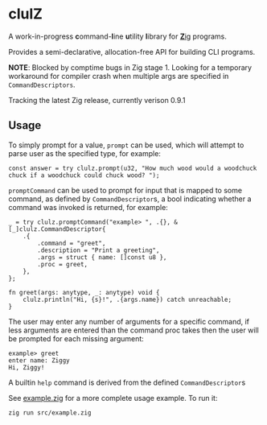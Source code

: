# clulZ
A work-in-progress **c**ommand-**l**ine **u**tility **l**ibrary for [**Z**ig](https://ziglang.org/) programs.

Provides a semi-declarative, allocation-free API for building CLI programs.

__NOTE__: Blocked by comptime bugs in Zig stage 1. Looking for a temporary workaround for compiler crash when multiple args are specified in `CommandDescriptors`.

Tracking the latest Zig release, currently verison 0.9.1

## Usage

To simply prompt for a value, `prompt` can be used, which will attempt to parse user as the specified type, for example:
```zig
const answer = try clulz.prompt(u32, "How much wood would a woodchuck chuck if a woodchuck could chuck wood? ");
```

`promptCommand` can be used to prompt for input that is mapped to some command, as defined by `CommandDescriptor`s, a bool indicating whether a command was invoked is returned, for example:
```zig
_ = try clulz.promptCommand("example> ", .{}, &[_]clulz.CommandDescriptor{
    .{
        .command = "greet",
        .description = "Print a greeting",
        .args = struct { name: []const u8 },
        .proc = greet,
    },
};

fn greet(args: anytype, _: anytype) void {
    clulz.println("Hi, {s}!", .{args.name}) catch unreachable;
}
```

The user may enter any number of arguments for a specific command, if less arguments are entered than the command proc takes then the user will be prompted for each missing argument:
```
example> greet   
enter name: Ziggy
Hi, Ziggy!
```

A builtin `help` command is derived from the defined `CommandDescriptor`s


See [example.zig](src/example.zig) for a more complete usage example. To run it:
```sh
zig run src/example.zig
```
